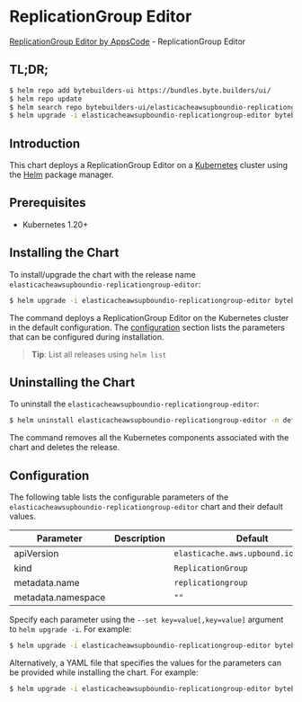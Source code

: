 # ReplicationGroup Editor

[ReplicationGroup Editor by AppsCode](https://byte.builders) - ReplicationGroup Editor

## TL;DR;

```bash
$ helm repo add bytebuilders-ui https://bundles.byte.builders/ui/
$ helm repo update
$ helm search repo bytebuilders-ui/elasticacheawsupboundio-replicationgroup-editor --version=v0.4.18
$ helm upgrade -i elasticacheawsupboundio-replicationgroup-editor bytebuilders-ui/elasticacheawsupboundio-replicationgroup-editor -n default --create-namespace --version=v0.4.18
```

## Introduction

This chart deploys a ReplicationGroup Editor on a [Kubernetes](http://kubernetes.io) cluster using the [Helm](https://helm.sh) package manager.

## Prerequisites

- Kubernetes 1.20+

## Installing the Chart

To install/upgrade the chart with the release name `elasticacheawsupboundio-replicationgroup-editor`:

```bash
$ helm upgrade -i elasticacheawsupboundio-replicationgroup-editor bytebuilders-ui/elasticacheawsupboundio-replicationgroup-editor -n default --create-namespace --version=v0.4.18
```

The command deploys a ReplicationGroup Editor on the Kubernetes cluster in the default configuration. The [configuration](#configuration) section lists the parameters that can be configured during installation.

> **Tip**: List all releases using `helm list`

## Uninstalling the Chart

To uninstall the `elasticacheawsupboundio-replicationgroup-editor`:

```bash
$ helm uninstall elasticacheawsupboundio-replicationgroup-editor -n default
```

The command removes all the Kubernetes components associated with the chart and deletes the release.

## Configuration

The following table lists the configurable parameters of the `elasticacheawsupboundio-replicationgroup-editor` chart and their default values.

|     Parameter      | Description |                     Default                     |
|--------------------|-------------|-------------------------------------------------|
| apiVersion         |             | <code>elasticache.aws.upbound.io/v1beta1</code> |
| kind               |             | <code>ReplicationGroup</code>                   |
| metadata.name      |             | <code>replicationgroup</code>                   |
| metadata.namespace |             | <code>""</code>                                 |


Specify each parameter using the `--set key=value[,key=value]` argument to `helm upgrade -i`. For example:

```bash
$ helm upgrade -i elasticacheawsupboundio-replicationgroup-editor bytebuilders-ui/elasticacheawsupboundio-replicationgroup-editor -n default --create-namespace --version=v0.4.18 --set apiVersion=elasticache.aws.upbound.io/v1beta1
```

Alternatively, a YAML file that specifies the values for the parameters can be provided while
installing the chart. For example:

```bash
$ helm upgrade -i elasticacheawsupboundio-replicationgroup-editor bytebuilders-ui/elasticacheawsupboundio-replicationgroup-editor -n default --create-namespace --version=v0.4.18 --values values.yaml
```
